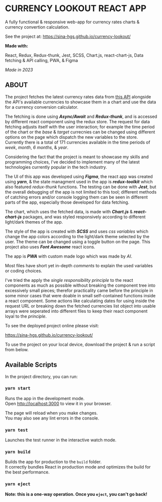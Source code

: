 # CURRENCY LOOKOUT REACT APP

A fully functional & responsive web-app for currency rates charts & currency convertion calculation.

See the project at:
https://sina-hgs.github.io/currency-lookout/

**Made with:**

React, Redux, Redux-thunk, Jest, SCSS, Chart.js, react-chart-js, Data fetching & API calling, PWA, & Figma

*Made in 2023*

## ABOUT
The project fetches the latest currency rates data from [this API](https://exchangerate.host/#/) alongside the API's available currencies to showcase them in a chart and use the data for a currency conversion calculator. 

The fetching is done using ***Async/Await*** and ***Redux-thunk***, and is accessed by different react component using the redux store. 
The request for data fetching adjusts itself with the user interaction; for example the time period of the chart or the *base* & *target* currecnies can be changed using different options on the page which dispatch the new variables to the store. Currently there is a total of 171 currencies available in the time periods of *week*, *month*, *6 months*, & *year*.


Considering the fact that the project is meant to showcase my skills and programming choices, I've decided to implement many of the latest technologies currently popular in the tech industry.

The UI of this app was developed using ***Figma***, the react app was created using ***yarn***, & the state managment used in the app is ***redux-toolkit*** which also featured *redux-thunk* functions. The testing can be done with ***Jest***, but the overall debugging of the app is not limited to this tool; different methods of catching errors and/or console logging them can be seen in different parts of the app, especially those developed for data fetching.

The chart, which uses the fetched data, is made with ***Chart.js*** & ***react-chart-js*** packages, and was styled responsively according to different light/dark themes of the app.

The style of the app is created with ***SCSS*** and uses *css variables* which change the app colors according to the light/dark theme selected by the user. The theme can be changed using a toggle button on the page. This project also uses ***Font Awesome*** react icons.

The app is **_PWA_** with custom made logo which was made by _AI_.

Most files have short yet in-depth *comments* to explain the used variables or coding choices.

I've tried the apply the *single responsibility principle* to the react components as much as possible without breaking the component tree into excessively small pieces; therefor practicality came before the principle in some minor cases that were doable in small self-contained functions inside a react component. Some actions like calculating dates for using inside the request URL or breaking down the fetched currencies list object into usable arrays were seperated into different files to keep their react component loyal to the *principle*.

To see the deployed project online please visit:

https://sina-hgs.github.io/currency-lookout/

To use the project on your local device, download the project & run a script from below.

## Available Scripts

In the project directory, you can run:

### `yarn start`

Runs the app in the development mode.\
Open [http://localhost:3000](http://localhost:3000) to view it in your browser.

The page will reload when you make changes.\
You may also see any lint errors in the console.

### `yarn test`

Launches the test runner in the interactive watch mode.


### `yarn build`

Builds the app for production to the `build` folder.\
It correctly bundles React in production mode and optimizes the build for the best performance.

### `yarn eject`

**Note: this is a one-way operation. Once you `eject`, you can't go back!**
